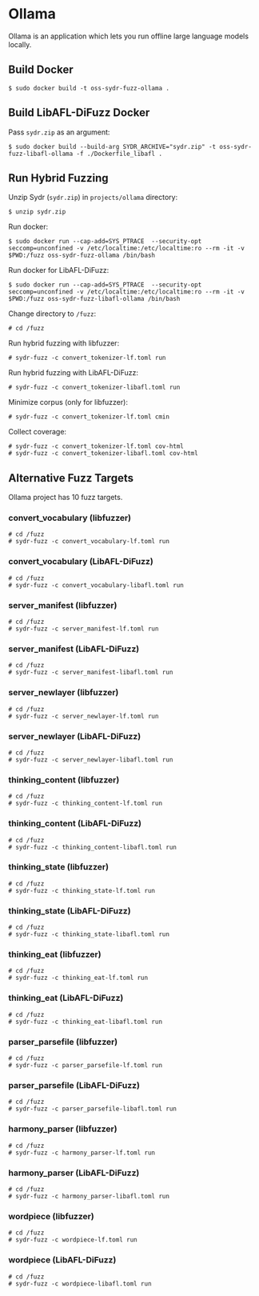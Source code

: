 # Ollama

Ollama is an application which lets you run offline large language models locally.

## Build Docker

    $ sudo docker build -t oss-sydr-fuzz-ollama .

## Build LibAFL-DiFuzz Docker

Pass `sydr.zip` as an argument:

    $ sudo docker build --build-arg SYDR_ARCHIVE="sydr.zip" -t oss-sydr-fuzz-libafl-ollama -f ./Dockerfile_libafl .

## Run Hybrid Fuzzing

Unzip Sydr (`sydr.zip`) in `projects/ollama` directory:

    $ unzip sydr.zip

Run docker:

    $ sudo docker run --cap-add=SYS_PTRACE  --security-opt seccomp=unconfined -v /etc/localtime:/etc/localtime:ro --rm -it -v $PWD:/fuzz oss-sydr-fuzz-ollama /bin/bash

Run docker for LibAFL-DiFuzz:

    $ sudo docker run --cap-add=SYS_PTRACE  --security-opt seccomp=unconfined -v /etc/localtime:/etc/localtime:ro --rm -it -v $PWD:/fuzz oss-sydr-fuzz-libafl-ollama /bin/bash

Change directory to `/fuzz`:

    # cd /fuzz

Run hybrid fuzzing with libfuzzer:

    # sydr-fuzz -c convert_tokenizer-lf.toml run

Run hybrid fuzzing with LibAFL-DiFuzz:

    # sydr-fuzz -c convert_tokenizer-libafl.toml run

Minimize corpus (only for libfuzzer):

    # sydr-fuzz -c convert_tokenizer-lf.toml cmin

Collect coverage:

    # sydr-fuzz -c convert_tokenizer-lf.toml cov-html
    # sydr-fuzz -c convert_tokenizer-libafl.toml cov-html

## Alternative Fuzz Targets

Ollama project has 10 fuzz targets.

### convert_vocabulary (libfuzzer)

    # cd /fuzz
    # sydr-fuzz -c convert_vocabulary-lf.toml run

### convert_vocabulary (LibAFL-DiFuzz)

    # cd /fuzz
    # sydr-fuzz -c convert_vocabulary-libafl.toml run

### server_manifest (libfuzzer)

    # cd /fuzz
    # sydr-fuzz -c server_manifest-lf.toml run

### server_manifest (LibAFL-DiFuzz)

    # cd /fuzz
    # sydr-fuzz -c server_manifest-libafl.toml run

### server_newlayer (libfuzzer)

    # cd /fuzz
    # sydr-fuzz -c server_newlayer-lf.toml run

### server_newlayer (LibAFL-DiFuzz)

    # cd /fuzz
    # sydr-fuzz -c server_newlayer-libafl.toml run

### thinking_content (libfuzzer)

    # cd /fuzz
    # sydr-fuzz -c thinking_content-lf.toml run

### thinking_content (LibAFL-DiFuzz)

    # cd /fuzz
    # sydr-fuzz -c thinking_content-libafl.toml run

### thinking_state (libfuzzer)

    # cd /fuzz
    # sydr-fuzz -c thinking_state-lf.toml run

### thinking_state (LibAFL-DiFuzz)

    # cd /fuzz
    # sydr-fuzz -c thinking_state-libafl.toml run

### thinking_eat (libfuzzer)

    # cd /fuzz
    # sydr-fuzz -c thinking_eat-lf.toml run

### thinking_eat (LibAFL-DiFuzz)

    # cd /fuzz
    # sydr-fuzz -c thinking_eat-libafl.toml run

### parser_parsefile (libfuzzer)

    # cd /fuzz
    # sydr-fuzz -c parser_parsefile-lf.toml run

### parser_parsefile (LibAFL-DiFuzz)

    # cd /fuzz
    # sydr-fuzz -c parser_parsefile-libafl.toml run

### harmony_parser (libfuzzer)

    # cd /fuzz
    # sydr-fuzz -c harmony_parser-lf.toml run

### harmony_parser (LibAFL-DiFuzz)

    # cd /fuzz
    # sydr-fuzz -c harmony_parser-libafl.toml run

### wordpiece (libfuzzer)

    # cd /fuzz
    # sydr-fuzz -c wordpiece-lf.toml run

### wordpiece (LibAFL-DiFuzz)

    # cd /fuzz
    # sydr-fuzz -c wordpiece-libafl.toml run
